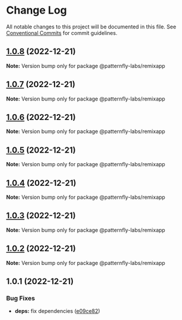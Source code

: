 # Change Log

All notable changes to this project will be documented in this file.
See [Conventional Commits](https://conventionalcommits.org) for commit guidelines.

## [1.0.8](https://github.com/patternfly-labs/pf-react-release-playground/compare/@patternfly-labs/remixapp@1.0.7...@patternfly-labs/remixapp@1.0.8) (2022-12-21)

**Note:** Version bump only for package @patternfly-labs/remixapp





## [1.0.7](https://github.com/patternfly-labs/pf-react-release-playground/compare/@patternfly-labs/remixapp@1.0.6...@patternfly-labs/remixapp@1.0.7) (2022-12-21)

**Note:** Version bump only for package @patternfly-labs/remixapp





## [1.0.6](https://github.com/patternfly-labs/pf-react-release-playground/compare/@patternfly-labs/remixapp@1.0.5...@patternfly-labs/remixapp@1.0.6) (2022-12-21)

**Note:** Version bump only for package @patternfly-labs/remixapp





## [1.0.5](https://github.com/patternfly-labs/pf-react-release-playground/compare/@patternfly-labs/remixapp@1.0.4...@patternfly-labs/remixapp@1.0.5) (2022-12-21)

**Note:** Version bump only for package @patternfly-labs/remixapp





## [1.0.4](https://github.com/patternfly-labs/pf-react-release-playground/compare/@patternfly-labs/remixapp@1.0.3...@patternfly-labs/remixapp@1.0.4) (2022-12-21)

**Note:** Version bump only for package @patternfly-labs/remixapp





## [1.0.3](https://github.com/patternfly-labs/pf-react-release-playground/compare/@patternfly-labs/remixapp@1.0.2...@patternfly-labs/remixapp@1.0.3) (2022-12-21)

**Note:** Version bump only for package @patternfly-labs/remixapp





## [1.0.2](https://github.com/patternfly-labs/pf-react-release-playground/compare/@patternfly-labs/remixapp@1.0.1...@patternfly-labs/remixapp@1.0.2) (2022-12-21)

**Note:** Version bump only for package @patternfly-labs/remixapp





## 1.0.1 (2022-12-21)


### Bug Fixes

* **deps:** fix dependencies ([e09ce82](https://github.com/patternfly-labs/pf-react-release-playground/commit/e09ce8228ebe2249ffc914b76139b08c4a3299c0))
